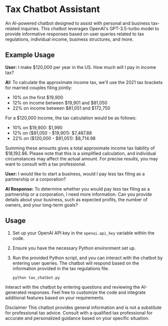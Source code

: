 # Tax Chatbot Assistant

An AI-powered chatbot designed to assist with personal and business tax-related inquiries. This chatbot leverages OpenAI's GPT-3.5-turbo model to provide informative responses based on user queries related to tax regulations, individual income, business structures, and more.

## Example Usage

**User:**
I make $120,000 per year in the US. How much will I pay in income tax?

**AI:**
To calculate the approximate income tax, we'll use the 2021 tax brackets for married couples filing jointly:
- 10% on the first $19,900
- 12% on income between $19,901 and $81,050
- 22% on income between $81,051 and $172,750

For a $120,000 income, the tax calculation would be as follows:
- 10% on $19,900: $1,990
- 12% on ($81,050 - $19,901): $7,487.88
- 22% on ($120,000 - $81,051): $8,714.98

Summing these amounts gives a total approximate income tax liability of $18,192.86. Please note that this is a simplified calculation, and individual circumstances may affect the actual amount. For precise results, you may want to consult with a tax professional.

**User:**
I would like to start a business, would I pay less tax filing as a partnership or a corporation?

**AI Response:**
To determine whether you would pay less tax filing as a partnership or a corporation, I need more information. Can you provide details about your business, such as expected profits, the number of owners, and your long-term goals?

## Usage

1. Set up your OpenAI API key in the `openai.api_key` variable within the code.

2. Ensure you have the necessary Python environment set up.

3. Run the provided Python script, and you can interact with the chatbot by entering user queries. The chatbot will respond based on the information provided in the tax regulations file.

   ```bash
   python tax_chatbot.py
Interact with the chatbot by entering questions and reviewing the AI-generated responses.
Feel free to customize the code and integrate additional features based on your requirements.

Disclaimer
This chatbot provides general information and is not a substitute for professional tax advice. Consult with a qualified tax professional for accurate and personalized guidance based on your specific situation.
